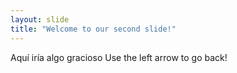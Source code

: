 ```yaml
---
layout: slide
title: "Welcome to our second slide!"
---
```

Aquí iría algo gracioso
Use the left arrow to go back!
